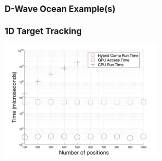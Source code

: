 # D-Wave Ocean Example(s)
# 1D Target Tracking
![DFLOODExample](https://github.com/michelbarbeau/ocean-examples/blob/main/runtime.jpg)
